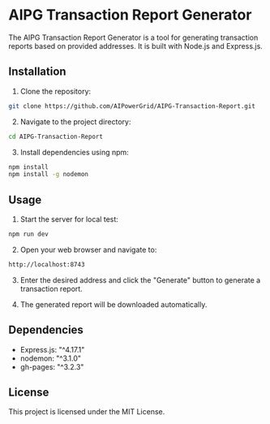 # AIPG Transaction Report Generator

The AIPG Transaction Report Generator is a tool for generating transaction reports based on provided addresses. It is built with Node.js and Express.js.

## Installation

1. Clone the repository:
```bash
git clone https://github.com/AIPowerGrid/AIPG-Transaction-Report.git
```
2. Navigate to the project directory:
```bash
cd AIPG-Transaction-Report
```
3. Install dependencies using npm:
```bash
npm install
npm install -g nodemon
```

## Usage

1. Start the server for local test:
```bash
npm run dev
```
2. Open your web browser and navigate to:
```bash
http://localhost:8743
```
3. Enter the desired address and click the "Generate" button to generate a transaction report.

4. The generated report will be downloaded automatically.

## Dependencies

- Express.js: "^4.17.1"
- nodemon: "^3.1.0"
- gh-pages: "^3.2.3"

## License

This project is licensed under the MIT License.

